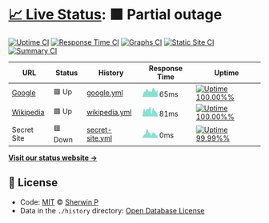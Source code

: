 # [📈 Live Status](https://sherwin7.github.io/uptime_test): <!--live status--> **🟧 Partial outage**

<!--start: description--

**Upptime** (https://upptime.js.org) is the open-source uptime monitor and status page, powered entirely by GitHub Actions and Issues. It's made with 💚 by your friends at [Koj](https://koj.co).

<!--end: description-->

[![Uptime CI](https://github.com/koj-co/upptime/workflows/Uptime%20CI/badge.svg)](https://github.com/koj-co/upptime/actions?query=workflow%3A%22Uptime+CI%22)
[![Response Time CI](https://github.com/koj-co/upptime/workflows/Response%20Time%20CI/badge.svg)](https://github.com/koj-co/upptime/actions?query=workflow%3A%22Response+Time+CI%22)
[![Graphs CI](https://github.com/koj-co/upptime/workflows/Graphs%20CI/badge.svg)](https://github.com/koj-co/upptime/actions?query=workflow%3A%22Graphs+CI%22)
[![Static Site CI](https://github.com/koj-co/upptime/workflows/Static%20Site%20CI/badge.svg)](https://github.com/koj-co/upptime/actions?query=workflow%3A%22Static+Site+CI%22)
[![Summary CI](https://github.com/koj-co/upptime/workflows/Summary%20CI/badge.svg)](https://github.com/koj-co/upptime/actions?query=workflow%3A%22Summary+CI%22)

<!--start: status pages-->
<!-- This summary is generated by Upptime (https://github.com/upptime/upptime) -->
<!-- Do not edit this manually, your changes will be overwritten -->

| URL                                   | Status  | History                                                                                           | Response Time                                                                  | Uptime                                                                                                                                                                                                                           |
| ------------------------------------- | ------- | ------------------------------------------------------------------------------------------------- | ------------------------------------------------------------------------------ | -------------------------------------------------------------------------------------------------------------------------------------------------------------------------------------------------------------------------------- |
| [Google](https://www.google.com)      | 🟩 Up   | [google.yml](https://github.com/sherwin7/uptime_test/commits/master/history/google.yml)           | <img alt="Response time graph" src="./graphs/google.png" height="20"> 65ms     | [![Uptime 100.00%%](https://img.shields.io/endpoint?url=https%3A%2F%2Fraw.githubusercontent.com%2Fsherwin7%2Fuptime_test%2Fmaster%2Fapi%2Fgoogle%2Fuptime.json)](https://sherwin7.github.io/uptime_test/history/google)          |
| [Wikipedia](https://en.wikipedia.org) | 🟩 Up   | [wikipedia.yml](https://github.com/sherwin7/uptime_test/commits/master/history/wikipedia.yml)     | <img alt="Response time graph" src="./graphs/wikipedia.png" height="20"> 81ms  | [![Uptime 100.00%%](https://img.shields.io/endpoint?url=https%3A%2F%2Fraw.githubusercontent.com%2Fsherwin7%2Fuptime_test%2Fmaster%2Fapi%2Fwikipedia%2Fuptime.json)](https://sherwin7.github.io/uptime_test/history/wikipedia)    |
| Secret Site                           | 🟥 Down | [secret-site.yml](https://github.com/sherwin7/uptime_test/commits/master/history/secret-site.yml) | <img alt="Response time graph" src="./graphs/secret-site.png" height="20"> 0ms | [![Uptime 99.99%%](https://img.shields.io/endpoint?url=https%3A%2F%2Fraw.githubusercontent.com%2Fsherwin7%2Fuptime_test%2Fmaster%2Fapi%2Fsecret-site%2Fuptime.json)](https://sherwin7.github.io/uptime_test/history/secret-site) |

<!--end: status pages-->

[**Visit our status website →**](https://sherwin7.github.io/uptime_test)

## 📄 License

- Code: [MIT](./LICENSE) © [Sherwin P](sherwinp.me)
- Data in the `./history` directory: [Open Database License](https://opendatacommons.org/licenses/odbl/1-0/)
